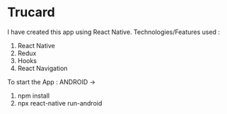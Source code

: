 # Trucard

I have created this app using React Native.
Technologies/Features used : 
1. React Native
2. Redux
3. Hooks
4. React Navigation

To start the App : 
ANDROID -> 
1. npm install
2. npx react-native run-android
